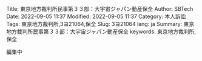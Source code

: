 Title: 東京地方裁判所民事第３３部：大宇宙ジャパン動産保全
Author: SBTech
Date: 2022-09-05 11:37
Modified: 2022-09-05 11:37
Category: 本人訴訟
Tags: 東京地方裁判所,3ヨ21064,保全
Slug: 3ヨ21064
lang: ja
Summary: 東京地方裁判所民事第３３部：大宇宙ジャパン動産保全
keywords: 東京地方裁判所,保全

編集中